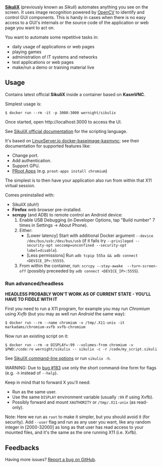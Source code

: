 **[SikuliX](http://www.sikulix.com/)** (previously known as *Sikuli*) automates anything you see on the screen. It uses image recognition powered by [OpenCV](http://opencv.org/) to identify and control GUI components. This is handy in cases when there is no easy access to a GUI's internals or the source code of the application or web page you want to act on.

You want to automate some repetitive tasks in:

  - daily usage of applications or web pages
  - playing games
  - administration of IT systems and networks
  - test applications or web pages
  - make/run a demo or training material live


## Usage

Contains latest official **SikuliX** inside a container based on **KasmVNC**.

Simplest usage is:

    $ docker run --rm -it -p 3000:3000 wernight/sikulix

Once started, open http://localhost:3000 to access the UI.

See [SikuliX official documentation](https://sikulix.github.io/docs) for the scripting language.

It's based on [LinuxServer.io docker-baseimage-kasmvnc](https://github.com/linuxserver/docker-baseimage-kasmvnc);
see their documentation for supported features like:

  - Change port.
  - Add authentication.
  - Support GPU.
  - [PRoot Apps](https://github.com/linuxserver/proot-apps) (e.g. `proot-apps install chromium`)

The simplest is to then have your application also run from within that X11 virtual session.

Comes preinstalled with:

  - SikuliX (duh!)
  - **Firefox** web browser pre-installed.
  - **scrcpy** (and ADB) to remote control an Android device:
     1. Enable USB Debugging (in Developer Options, tap "Build number" 7 times in Settings → About Phone).
     2. Either:
          - [Lower latency] Start with additional Docker argument `--device /dev/bus/usb:/dev/bus/usb` (if it fails try `--privileged --security-opt seccomp=unconfined --security-opt label=disable`).
          - [Less permissions] Run `adb tcpip 555a && adb connect <DEVICE_IP>:55555`.
     3. From within the container, run: `scrcpy --stay-awake  --turn-screen-off` (possibly preceeded by `adb connect <DEVICE_IP>:5555`).

### Run advanced/headless

**HEADLESS PROBABLY WON'T WORK AS OF CURRENT STATE - YOU'LL HAVE TO FIDDLE WITH IT**

First you need to run a X11 program, for example you may run *Chromium* using *Xvfb* (but you may as well run *Android* the same way):

    $ docker run --rm --name chromium -v /tmp/.X11-unix -it markadams/chromium-xvfb xvfb-chromium

Now run an existing script on it:

    $ docker run --rm -e DISPLAY=:99 --volumes-from chromium -v $PWD:/code:ro wernight/sikulix -- sikulix -c -r /code/my_script.sikuli

See [SikuliX command-line options](https://sikulix-2014.readthedocs.org/en/latest/faq/010-command-line.html) or run `sikulix -h`.

WARNING: Due to [bug #183](https://github.com/RaiMan/SikuliX-2014/issues/183) use only the short command-line form for flags (e.g. `-h` instead of `--help`).

Keep in mind that to forward X you'll need:

  * Run as the same user.
  * Use the same `DISPLAY` environment variable (usually `:99` if using Xvfb).
  * Possibly forward and mount `XAUTHORITY` or `/tmp/.X11-unix` (as read-only).

Note: Here we run as `root` to make it simpler, but you should avoid it (for security). Add `--user` flag and run as any user you want, like any random integer in [2000-32000] as long as that user has read access to your mounted files, and it's the same as the one running X11 (i.e. Xvfb).


## Feedbacks

Having more issues? [Report a bug on GitHub](https://github.com/wernight/docker-sikulix/issues).
